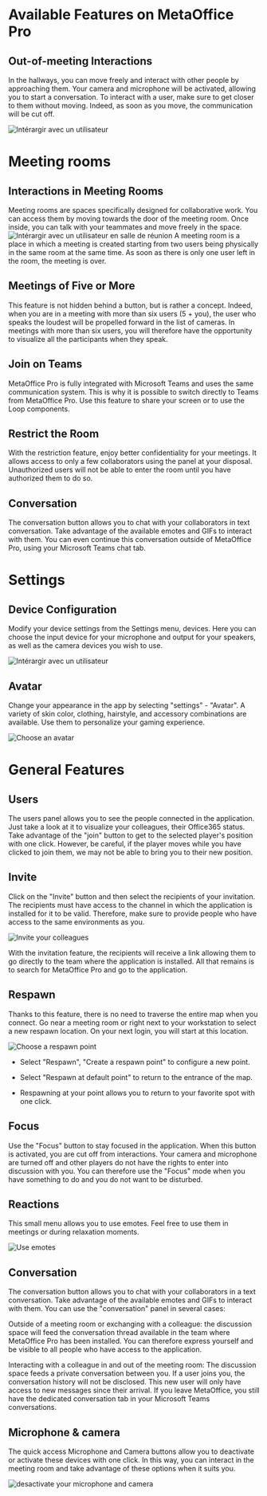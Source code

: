 # Available Features on MetaOffice Pro

## Out-of-meeting Interactions


 In the hallways, you can move freely and interact with other people by approaching them. Your camera and microphone will be activated, allowing you to start a conversation. To interact with a user, make sure to get closer to them without moving. Indeed, as soon as you move, the communication will be cut off.

 ![Intérargir avec un utilisateur](/assets/img/interactions.png)

 # Meeting rooms

 ## Interactions in Meeting Rooms


Meeting rooms are spaces specifically designed for collaborative work. You can access them by moving towards the door of the meeting room. Once inside, you can talk with your teammates and move freely in the space.
 ![Intérargir avec un utilisateur en salle de réunion](/assets/img/meeting.png)
A meeting room is a place in which a meeting is created starting from two users being physically in the same room at the same time. As soon as there is only one user left in the room, the meeting is over.


## Meetings of Five or More
This feature is not hidden behind a button, but is rather a concept. Indeed, when you are in a meeting with more than six users (5 + you), the user who speaks the loudest will be propelled forward in the list of cameras. In meetings with more than six users, you will therefore have the opportunity to visualize all the participants when they speak.

## Join on Teams

MetaOffice Pro is fully integrated with Microsoft Teams and uses the same communication system. This is why it is possible to switch directly to Teams from MetaOffice Pro. Use this feature to share your screen or to use the Loop components.

## Restrict the Room

With the restriction feature, enjoy better confidentiality for your meetings. It allows access to only a few collaborators using the panel at your disposal. Unauthorized users will not be able to enter the room until you have authorized them to do so.

## Conversation

The conversation button allows you to chat with your collaborators in text conversation. Take advantage of the available emotes and GIFs to interact with them. You can even continue this conversation outside of MetaOffice Pro, using your Microsoft Teams chat tab.





# Settings

## Device Configuration



Modify your device settings from the Settings menu, devices. Here you can choose the input device for your microphone and output for your speakers, as well as the camera devices you wish to use.

 ![Intérargir avec un utilisateur](/assets/img/peripheriques.png)

## Avatar

Change your appearance in the app by selecting "settings" - "Avatar". A variety of skin color, clothing, hairstyle, and accessory combinations are available. Use them to personalize your gaming experience.

 ![Choose an avatar](/assets/img/avatar-modifications.png)


# General Features

## Users


The users panel allows you to see the people connected in the application. Just take a look at it to visualize your colleagues, their Office365 status. Take advantage of the "join" button to get to the selected player's position with one click. However, be careful, if the player moves while you have clicked to join them, we may not be able to bring you to their new position.



## Invite

Click on the "Invite" button and then select the recipients of your invitation. The recipients must have access to the channel in which the application is installed for it to be valid. Therefore, make sure to provide people who have access to the same environments as you.


![Invite your colleagues](/assets/img/inviter.png) 


With the invitation feature, the recipients will receive a link allowing them to go directly to the team where the application is installed. All that remains is to search for MetaOffice Pro and go to the application.


## Respawn

Thanks to this feature, there is no need to traverse the entire map when you connect. Go near a meeting room or right next to your workstation to select a new respawn location. On your next login, you will start at this location.


![Choose a respawn point ](/assets/img/reaparaitre.png)

- Select "Respawn", "Create a respawn point" to configure a new point.

- Select "Respawn at default point" to return to the entrance of the map.

- Respawning at your point allows you to return to your favorite spot with one click.

## Focus

Use the "Focus" button to stay focused in the application. When this button is activated, you are cut off from interactions. Your camera and microphone are turned off and other players do not have the rights to enter into discussion with you. You can therefore use the "Focus" mode when you have something to do and you do not want to be disturbed.



## Reactions

This small menu allows you to use emotes. Feel free to use them in meetings or during relaxation moments.



![Use emotes](/assets/img/emotes.png)

## Conversation

The conversation button allows you to chat with your collaborators in a text conversation. Take advantage of the available emotes and GIFs to interact with them. You can use the "conversation" panel in several cases:

Outside of a meeting room or exchanging with a colleague: the discussion space will feed the conversation thread available in the team where MetaOffice Pro has been installed. You can therefore express yourself and be visible to all people who have access to the application.

Interacting with a colleague in and out of the meeting room: The discussion space feeds a private conversation between you. If a user joins you, the conversation history will not be disclosed. This new user will only have access to new messages since their arrival. If you leave MetaOffice, you still have the dedicated conversation tab in your Microsoft Teams conversations.

## Microphone & camera

The quick access Microphone and Camera buttons allow you to deactivate or activate these devices with one click. In this way, you can interact in the meeting room and take advantage of these options when it suits you.

![desactivate your microphone and camera](/assets/img/muted.png)